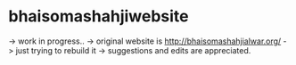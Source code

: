 # bhaisomashahjiwebsite
-> work in progress..
-> original website is http://bhaisomashahjialwar.org/
-> just trying to rebuild it
-> suggestions and edits are appreciated.
